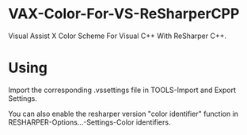 # VAX-Color-For-VS-ReSharperCPP
Visual Assist X Color Scheme For Visual C++ With ReSharper C++.

# Using
Import the corresponding .vssettings file in TOOLS-Import and Export Settings.

You can also enable the resharper version "color identifier" function in RESHARPER-Options...-Settings-Color identifiers.
